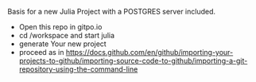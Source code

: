 Basis for a new Julia Project with a POSTGRES server included.
* Open this repo in gitpo.io 
* cd /workspace and start julia
* generate Your new project
* proceed as in
https://docs.github.com/en/github/importing-your-projects-to-github/importing-source-code-to-github/importing-a-git-repository-using-the-command-line

